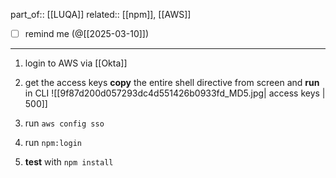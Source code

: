 part_of:: [[LUQA]]
related:: [[npm]], [[AWS]]

- [ ] remind me (@[[2025-03-10]])
___

1. login to AWS via [[Okta]]

2. get the access keys
	**copy** the entire shell directive from screen and **run** in CLI
	![[9f87d200d057293dc4d551426b0933fd_MD5.jpg| access keys | 500]]

3. run `aws config sso`
4. run `npm:login`
5. **test** with `npm install`
